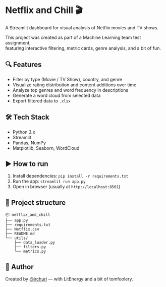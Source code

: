 # Netflix and Chill 🎬

A Streamlit dashboard for visual analysis of Netflix movies and TV shows.

This project was created as part of a Machine Learning team test assignment,  
featuring interactive filtering, metric cards, genre analysis, and a bit of fun.

## 🔍 Features
- Filter by type (Movie / TV Show), country, and genre
- Visualize rating distribution and content additions over time
- Analyze top genres and word frequency in descriptions
- Generate a word cloud from selected data
- Export filtered data to `.xlsx`

## 🛠 Tech Stack
- Python 3.x
- Streamlit
- Pandas, NumPy
- Matplotlib, Seaborn, WordCloud

## ▶ How to run
1. Install dependencies:
```pip install -r requirements.txt```
2. Run the app:
```streamlit run app.py```
3. Open in browser (usually at `http://localhost:8501`)

## 📁 Project structure
```
📦 netflix_and_chill
├── app.py
├── requirements.txt
├── Netflix.csv
├── README.md
└── utils/
    ├── data_loader.py
    ├── filters.py
    └── metrics.py
```

## 🧠 Author
Created by [@irchuri](https://github.com/irchuri) — with LitEnergy and a bit of tomfoolery.